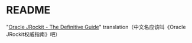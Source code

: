 README
==================================================

"[Oracle JRockit - The Definitive Guide][1]" translation（中文名应该叫《Oracle JRockit权威指南》吧）




[1]:    http://www.amazon.com/Oracle-JRockit-The-Definitive-Guide/dp/1847198066/ref=sr_1_1?ie=UTF8&qid=1373331499&sr=8-1&keywords=oracle+jrockit+the+definitive+guide
